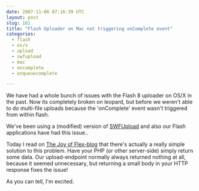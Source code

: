 ```yaml
---
date: 2007-11-06 07:16:39 UTC
layout: post
slug: 161
title: "Flash Uploader on Mac not triggering onComplete event"
categories:
  - flash
  - os/x
  - upload
  - swfupload
  - mac
  - oncomplete
  - onqueuecomplete

---
```

<p>We have had a whole bunch of issues with the Flash 8 uploader on OS/X in the past. Now its completely broken on leopard, but before we weren't able to do multi-file uploads because the 'onComplete' event wasn't triggered from within flash.</p>

<p>We've been using a (modified) version of <a href="http://swfupload.mammon.se/">SWFUpload</a> and also our Flash applications have had this issue..</p>

<p>Today I read on <a href="http://www.colettas.org/?p=200">The Joy of Flex-blog</a> that there's actually a really simple solution to this problem. Have your PHP (or other server-side) simply return some data. Our upload-endpoint normally always returned nothing at all, because it seemed unnecessary, but returning a small body in your HTTP response fixes the issue!</p>

<p>As you can tell, I'm excited.</p>